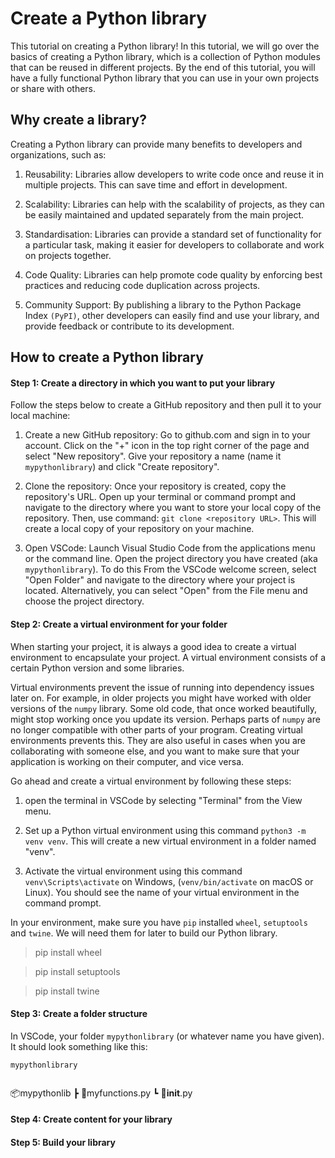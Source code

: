 # Create a Python library
This tutorial on creating a Python library! In this tutorial, we will go over the basics of creating a Python library, which is a collection of Python modules that can be reused in different projects. By the end of this tutorial, you will have a fully functional Python library that you can use in your own projects or share with others.

## Why create a library?
Creating a Python library can provide many benefits to developers and organizations, such as:

1. Reusability: Libraries allow developers to write code once and reuse it in multiple projects. This can save time and effort in development.

2. Scalability: Libraries can help with the scalability of projects, as they can be easily maintained and updated separately from the main project.

3. Standardisation: Libraries can provide a standard set of functionality for a particular task, making it easier for developers to collaborate and work on projects together.

4. Code Quality: Libraries can help promote code quality by enforcing best practices and reducing code duplication across projects.

5. Community Support: By publishing a library to the Python Package Index `(PyPI)`, other developers can easily find and use your library, and provide feedback or contribute to its development.


## How to create a Python library
#### Step 1: Create a directory in which you want to put your library
Follow the steps below to create a GitHub repository and then pull it to your local machine:

1. Create a new GitHub repository: Go to github.com and sign in to your account. Click on the "+" icon in the top right corner of the page and select "New repository". Give your repository a name (name it `mypythonlibrary`) and click "Create repository".

2. Clone the repository: Once your repository is created, copy the repository's URL. Open up your terminal or command prompt and navigate to the directory where you want to store your local copy of the repository. Then, use command: `git clone <repository URL>`. This will create a local copy of your repository on your machine.

3. Open VSCode: Launch Visual Studio Code from the applications menu or the command line. Open the project directory you have created (aka `mypythonlibrary`). To do this From the VSCode welcome screen, select "Open Folder" and navigate to the directory where your project is located. Alternatively, you can select "Open" from the File menu and choose the project directory.


#### Step 2: Create a virtual environment for your folder
When starting your project, it is always a good idea to create a virtual environment to encapsulate your project. A virtual environment consists of a certain Python version and some libraries.

Virtual environments prevent the issue of running into dependency issues later on. For example, in older projects you might have worked with older versions of the `numpy` library. Some old code, that once worked beautifully, might stop working once you update its version. Perhaps parts of `numpy` are no longer compatible with other parts of your program. Creating virtual environments prevents this. They are also useful in cases when you are collaborating with someone else, and you want to make sure that your application is working on their computer, and vice versa.

Go ahead and create a virtual environment by following these steps:

1. open the terminal in VSCode by selecting "Terminal" from the View menu.

2. Set up a Python virtual environment using this command `python3 -m venv venv`. This will create a new virtual environment in a folder named "venv".

3. Activate the virtual environment using this command `venv\Scripts\activate` on Windows, (`venv/bin/activate` on macOS or Linux). You should see the name of your virtual environment in the command prompt.

In your environment, make sure you have `pip` installed `wheel`, `setuptools` and `twine`. We will need them for later to build our Python library.
> pip install wheel

> pip install setuptools

> pip install twine



#### Step 3: Create a folder structure
In VSCode, your folder `mypythonlibrary` (or whatever name you have given). It should look something like this:
```
mypythonlibrary
    

```
📦mypythonlib
 ┣ 📜myfunctions.py
 ┗ 📜__init__.py
 
#### Step 4: Create content for your library

#### Step 5: Build your library


